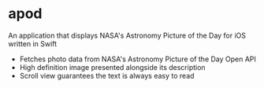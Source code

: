 # apod

An application that displays NASA's Astronomy Picture of the Day for iOS written in Swift

* Fetches photo data from NASA's Astronomy Picture of the Day Open API
* High definition image presented alongside its description 
* Scroll view guarantees the text is always easy to read 

